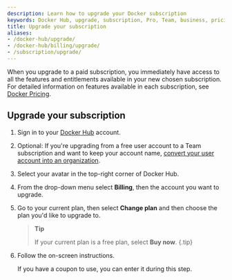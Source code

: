 ```yaml
---
description: Learn how to upgrade your Docker subscription
keywords: Docker Hub, upgrade, subscription, Pro, Team, business, pricing plan, docker core
title: Upgrade your subscription
aliases:
- /docker-hub/upgrade/
- /docker-hub/billing/upgrade/
- /subscription/upgrade/
---
```


When you upgrade to a paid subscription, you immediately have access to all the features and entitlements available in your new chosen subscription. For detailed information on features available in each subscription, see [Docker Pricing](https://www.docker.com/pricing).

## Upgrade your subscription 

1. Sign in to your [Docker Hub](https://hub.docker.com) account.

2. Optional: If you're upgrading from a free user account to a Team subscription and want to keep your account name, [convert your user account into an organization](../../admin/convert-account.md).

3. Select your avatar in the top-right corner of Docker Hub.

4. From the drop-down menu select **Billing**, then the account you want to upgrade.

5. Go to your current plan, then select **Change plan** and then choose the plan you'd like to upgrade to.

   > **Tip**
   >
   > If your current plan is a free plan, select **Buy now**.
   {.tip}

6. Follow the on-screen instructions.

   If you have a coupon to use, you can enter it during this step.
   